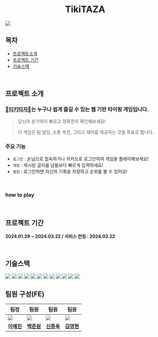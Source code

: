 <div align="center">
    <h1>TikiTAZA</h1>
</div>
<img src='https://github.com/Team-E2I4/Team-E2I4-TiKiTaza-FE/assets/81412212/5f08a92c-0b0a-4531-a748-cdee2e449627' />

<br/>

## 목차

- [프로젝트소개](#프로젝트-소개)
- [프로젝트 기간](#프로젝트-기간)
- [기술스택](#기술스택)

<br/>

## 프로젝트 소개

### [🚗티키타자🚗](https://www.tikitaza.com)는 누구나 쉽게 즐길 수 있는 웹 기반 타이핑 게임입니다.

> 당신의 손가락이 빠르고 정확한지 확인해보세요!
>
> 이 게임은 팀 빌딩, 소통 촉진, 그리고 재미를 제공하는 것을 목표로 합니다.

### 주요 기능

- `로그인` : 손님으로 접속하거나 카카오로 로그인하여 게임을 플레이해보세요!
- `게임` : 제시된 글자를 남들보다 빠르게 입력하세요!
- `랭킹` : 로그인하면 자신의 기록을 저장하고 순위를 볼 수 있어요!

<br/>

### how to play

<!--영상자리 -->

<br/>

## 프로젝트 기간

**2024.01.29 ~ 2024.03.22 / 서비스 런칭 : 2024.03.22**

<br/>

## 기술스택

<img src="https://img.shields.io/badge/HTML-E34F26?style=for-the-badge&logo=HTML5&logoColor=white"/> 
<img src="https://img.shields.io/badge/React-61DAFB?style=for-the-badge&logo=React&logoColor=black"/>
<img src="https://img.shields.io/badge/TypeScript-3178C6?style=for-the-badge&logo=TypeScript&logoColor=white"/>
<img src="https://img.shields.io/badge/Tailwind CSS-06B6D4?style=for-the-badge&logo=Tailwindcss&logoColor=white"/>
<img src="https://img.shields.io/badge/reactquery-FF4154?style=for-the-badge&logo=ReactQuery&logoColor=white"/>
<img src="https://img.shields.io/badge/Axios-5A29E4?style=for-the-badge&logo=Axios&logoColor=white"/> 
<img src="https://img.shields.io/badge/sockjs-333333?style=for-the-badge&logo=sockjs&logoColor=white"/> 
<img src="https://img.shields.io/badge/stomp-333333?style=for-the-badge&logo=stomp&logoColor=white"/> 
<img src="https://img.shields.io/badge/zustand-612?style=for-the-badge&logo=stomp&logoColor=white"/> 
<img src="https://img.shields.io/badge/YarnBerry-2C8EBB?style=for-the-badge&logo=yarn&logoColor=white"/>
<img src="https://img.shields.io/badge/Vitest-6E9F18?style=for-the-badge&logo=vitest&logoColor=white"/>
<img src="https://img.shields.io/badge/Vite-646CFF?style=for-the-badge&logo=Vite&logoColor=white"/>

<br/>

## 팀원 구성(FE)

<table>
<thead>
	<tr>
    <th><strong>팀장</strong></th>
    <th><strong>팀원</strong></th>
    <th><strong>팀원</strong></th>
    <th><strong>팀원</strong></th>
  </tr>
</thead>
	<tbody>
  <tr>
		<td>
        <a href="https://github.com/yejinleee" target="_blank">
            <img src="https://avatars.githubusercontent.com/u/81412212?v=4" />
        </a>
    </td>
    <td>
        <a href="https://github.com/joonwonBaek" target="_blank">
            <img src="https://avatars.githubusercontent.com/u/44563138?v=4" />
        </a>
    </td>
    <td>
        <a href="https://github.com/dlsxjzld" target="_blank">
            <img src="https://avatars.githubusercontent.com/u/66900221?v=4" />
        </a>
    </td>
    <td>
        <a href="https://github.com/loevray" target="_blank">
            <img src="https://avatars.githubusercontent.com/u/87127340?v=4" />
        </a>
    </td>

  </tr>
  <tr>
    <td align="center"><strong><a href="https://github.com/yejinleee" target="_blank">이예진</a></strong></td>
    <td align="center"><strong><a href="https://github.com/joonwonBaek" target="_blank">백준원</a></strong></td>
    <td align="center"><strong><a href="https://github.com/dlsxjzld" target="_blank">신종욱</a></strong></td>
    <td align="center"><strong><a href="https://github.com/loevray" target="_blank">김영현</a></strong></td>
  </tr>
  </tbody>
</table>

<!-- 트러블 슈팅? -->
